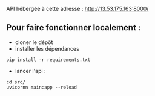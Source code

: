 API hébergée à cette adresse : http://13.53.175.163:8000/
## Pour faire fonctionner localement :
* cloner le dépôt
* installer les dépendances
```
pip install -r requirements.txt
```
* lancer l'api :
```
cd src/
uvicornn main:app --reload
```
